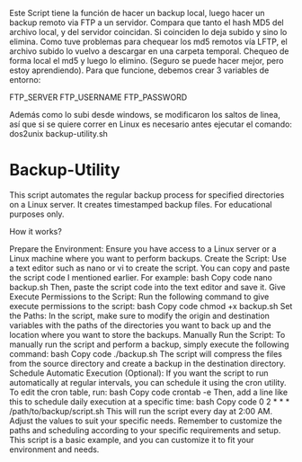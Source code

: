 Este Script tiene la función de hacer un backup local, luego hacer un backup remoto via FTP a un servidor.
Compara que tanto el hash MD5 del archivo local, y del servidor coincidan. Si coinciden lo deja subido y sino lo elimina.
Como tuve problemas para chequear los md5 remotos vía LFTP, el archivo subido lo vuelvo a descargar en una carpeta temporal. Chequeo de forma local el md5 y luego lo elimino. (Seguro se puede hacer mejor, pero estoy aprendiendo).
Para que funcione, debemos crear 3 variables de entorno:

FTP_SERVER
FTP_USERNAME
FTP_PASSWORD

Además como lo subi desde windows, se modificaron los saltos de linea, así que si se quiere correr en Linux
es necesario antes ejecutar el comando:  dos2unix backup-utility.sh

# Backup-Utility
This script  automates the regular backup process for specified directories on a Linux server. It creates timestamped backup files. For educational purposes only.





How it works?



Prepare the Environment:
Ensure you have access to a Linux server or a Linux machine where you want to perform backups.
Create the Script:
Use a text editor such as nano or vi to create the script. You can copy and paste the script code I mentioned earlier. For example:
bash
Copy code
nano backup.sh
Then, paste the script code into the text editor and save it.
Give Execute Permissions to the Script:
Run the following command to give execute permissions to the script:
bash
Copy code
chmod +x backup.sh
Set the Paths:
In the script, make sure to modify the origin and destination variables with the paths of the directories you want to back up and the location where you want to store the backups.
Manually Run the Script:
To manually run the script and perform a backup, simply execute the following command:
bash
Copy code
./backup.sh
The script will compress the files from the source directory and create a backup in the destination directory.
Schedule Automatic Execution (Optional):
If you want the script to run automatically at regular intervals, you can schedule it using the cron utility. To edit the cron table, run:
bash
Copy code
crontab -e
Then, add a line like this to schedule daily execution at a specific time:
bash
Copy code
0 2 * * * /path/to/backup/script.sh
This will run the script every day at 2:00 AM. Adjust the values to suit your specific needs.
Remember to customize the paths and scheduling according to your specific requirements and setup. This script is a basic example, and you can customize it to fit your environment and needs.

